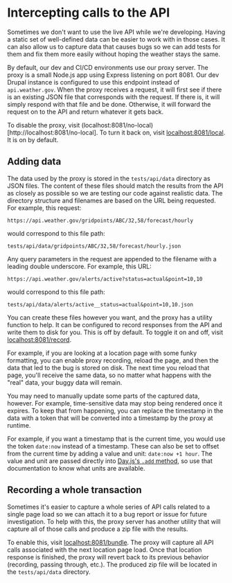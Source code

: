 # Intercepting calls to the API

Sometimes we don't want to use the live API while we're developing. Having a
static set of well-defined data can be easier to work with in those cases. It
can also allow us to capture data that causes bugs so we can add tests for them
and fix them more easily without hoping the weather stays the same.

By default, our dev and CI/CD environments use our proxy server. The proxy is a
small Node.js app using Express listening on port 8081. Our dev Drupal instance
is configured to use this endpoint instead of `api.weather.gov`. When the proxy
receives a request, it will first see if there is an existing JSON file that
corresponds with the request. If there is, it will simply respond with that file
and be done. Otherwise, it will forward the request on to the API and return
whatever it gets back.

To disable the proxy, visit (localhost:8081/no-local)[http://localhost:8081/no-local].
To turn it back on, visit [localhost:8081/local](http://localhost:8081/local).
It is on by default.

## Adding data

The data used by the proxy is stored in the `tests/api/data` directory as JSON
files. The content of these files should match the results from the API as
closely as possible so we are testing our code against realistic data. The
directory structure and filenames are based on the URL being requested. For
example, this request:

```
https://api.weather.gov/gridpoints/ABC/32,58/forecast/hourly
```

would correspond to this file path:

```
tests/api/data/gridpoints/ABC/32,58/forecast/hourly.json
```

Any query parameters in the request are appended to the filename with a leading
double underscore. For example, this URL:

```
https://api.weather.gov/alerts/active?status=actual&point=10,10
```

would correspond to this file path:

```
tests/api/data/alerts/active__status=actual&point=10,10.json
```

You can create these files however you want, and the proxy has a utility
function to help. It can be configured to record responses from the API and
write them to disk for you. This is off by default. To toggle it on and off,
visit [localhost:8081/record](http://localhost:8081/record).

For example, if you are looking at a location page
with some funky formatting, you can enable proxy recording, reload the page,
and then the data that led to the bug is stored on disk. The next time you
reload that page, you'll receive the same data, so no matter what happens with
the "real" data, your buggy data will remain.

You may need to manually update some parts of the captured data, however. For
example, time-sensitive data may stop being rendered once it expires. To keep
that from happening, you can replace the timestamp in the data with a token
that will be converted into a timestamp by the proxy at runtime.

For example, if you want a timestamp that is the current time, you would use
the token `date:now` instead of a timestamp. These can also be set to offset
from the current time by adding a value and unit: `date:now +1 hour`. The value
and unit are passed directly into
[Day.js's `.add` method](https://day.js.org/docs/en/manipulate/add), so use that
documentation to know what units are available.

## Recording a whole transaction

Sometimes it's easier to capture a whole series of API calls related to a single
page load so we can attach it to a bug report or issue for future investigation.
To help with this, the proxy server has another utility that will capture all
of those calls and produce a zip file with the results.

To enable this, visit [localhost:8081/bundle](http://localhost:8081/bundle). The
proxy will capture all API calls associated with the next location page load.
Once that location response is finished, the proxy will revert back to its
previous behavior (recording, passing through, etc.). The produced zip file will
be located in the `tests/api/data` directory.
